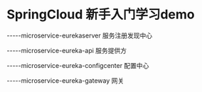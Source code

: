 # SpringCloud 新手入门学习demo

-----microservice-eurekaserver  服务注册发现中心

-----microservice-eureka-api 服务提供方

-----microservice-eureka-configcenter 配置中心

-----microservice-eureka-gateway 网关
